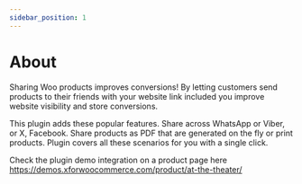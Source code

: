 ```yaml
---
sidebar_position: 1
---
```


# About

Sharing Woo products improves conversions! By letting customers send products to their friends with your website link included you improve website visibility and store conversions.

This plugin adds these popular features. Share across WhatsApp or Viber, or X, Facebook. Share products as PDF that are generated on the fly or print products. Plugin covers all these scenarios for you with a single click.

Check the plugin demo integration on a product page here https://demos.xforwoocommerce.com/product/at-the-theater/
